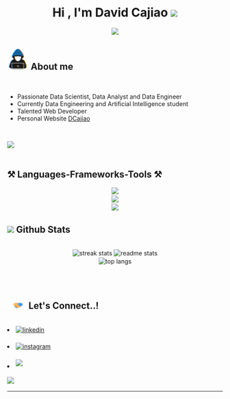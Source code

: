 <h1 align="center"><b>Hi , I'm David Cajiao </b><img src="https://media.giphy.com/media/hvRJCLFzcasrR4ia7z/giphy.gif" width="35"></h1>

<p align="center">
  <a href="https://github.com/DenverCoder1/readme-typing-svg"><img src="https://readme-typing-svg.herokuapp.com?font=Time+New+Roman&color=cyan&size=25&center=true&vCenter=true&width=600&height=100&lines=David+Alejandro+Cajiao+Lazt..&hearts;++;Front-End+and+Back-end+Developer,;Data+Engineering+and+AI+Student,;Data+Analyst,;Data+Scientist,;Python+Dev,;Active+Learner/Researcher,;Love+to+learn+new+stuffs..<3"></a>
</p>

## <picture><img src = "https://github.com/0xAbdulKhalid/0xAbdulKhalid/raw/main/assets/mdImages/about_me.gif" width = 50px></picture> **About me**

<br>

- Passionate Data Scientist, Data Analyst and Data Engineer
- Currently Data Engineering and Artificial Intelligence student
- Talented Web Developer
- Personal Website [DCajiao](https://dcajiao.onrender.com)
<br>

<img src="https://user-images.githubusercontent.com/73097560/115834477-dbab4500-a447-11eb-908a-139a6edaec5c.gif"><br><br>



<h2 align="left">⚒️ Languages-Frameworks-Tools ⚒️</h2>

<div align="center">
    <img src="https://skillicons.dev/icons?i=py,mysql,mongodb,postgres,docker,vscode,git,github,md"/><br>
    <img src="https://skillicons.dev/icons?i=html,css,javascript,nodejs,express,fastapi,flask"/><br>
    <img src="https://skillicons.dev/icons?i=azure,aws,gcp,heroku,cloudflare,bash,postman,vscode"><br> 
</div>



<!--
## <img src="https://media2.giphy.com/media/QssGEmpkyEOhBCb7e1/giphy.gif?cid=ecf05e47a0n3gi1bfqntqmob8g9aid1oyj2wr3ds3mg700bl&rid=giphy.gif" width ="25"><b> Skills</b>

<br>

<p align="center">

- **Languages**:<br><br>
  ![Python](https://img.shields.io/badge/Python%20-%2314354C.svg?color=0904fc&style=for-the-badge&logo=python&logoColor=white)<br>
  ![C](https://img.shields.io/badge/C%20-%232370ED.svg?color=405DE6&style=for-the-badge&logo=c&logoColor=white)<br>
  ![C++](https://img.shields.io/badge/C++%20-%2300599C.svg?color=405DE6&style=for-the-badge&logo=c%2B%2B&logoColor=white)<br>




<br>

- **Front-End Development**:<br><br>
![HTML5](https://img.shields.io/badge/HTML5%20-%23E34F26.svg?style=for-the-badge&logo=html5&logoColor=white)<br>
![CSS3](https://img.shields.io/badge/CSS%20-%231572B6.svg?style=for-the-badge&logo=css3&logoColor=white)<br>
![JavaScript](https://img.shields.io/badge/JavaScript%20-%23F7DF1E.svg?style=for-the-badge&logo=javascript&logoColor=black)<br>

<br>

- **Cloud Hosting**:<br><br>
    ![Github Pages](https://img.shields.io/badge/Render%20Pages-%23327FC7.svg?style=for-the-badge&logo=render&logoColor=white)<br>
    ![Github Pages](https://img.shields.io/badge/GitHub%20Pages-%23327FC7.svg?style=for-the-badge&logo=github&logoColor=white)<br>
<br>

- **Softwares and Tools**:<br><br>
  ![Git](https://img.shields.io/badge/git-%23F05033.svg?style=for-the-badge&logo=git&logoColor=white)<br>
  ![GitHub](https://img.shields.io/badge/github-%23121011.svg?style=for-the-badge&logo=github&logoColor=white)<br>
  ![Google](https://img.shields.io/badge/google-%234285F4.svg?style=for-the-badge&logo=google&logoColor=white)<br>
  ![Visual Studio Code](https://img.shields.io/badge/Visual%20Studio%20Code-0078d7.svg?style=for-the-badge&logo=visual-studio-code&logoColor=white)<br>
  ![Linux](https://img.shields.io/badge/Linux-FCC624?style=for-the-badge&logo=linux&logoColor=black)<br>

<br>

- **Extras**:<br><br>
  ![Terminal](https://img.shields.io/badge/Terminal-%23054020?style=for-the-badge&logo=gnu-bash&logoColor=white)<br>
  ![Markdown](https://img.shields.io/badge/markdown-%23000000.svg?style=for-the-badge&logo=markdown&logoColor=white)<br>

</p>

<br>
<br>
-->



## <img src="https://media.giphy.com/media/iY8CRBdQXODJSCERIr/giphy.gif" width="35"><b> Github Stats </b>

<br>
<div align="center">

<div align="center">
  <img width=390 src="https://streak-stats.demolab.com/?user=DCajiao&count_private=true&theme=react&border_radius=10" alt="streak stats"/>
  <img width=390 src="https://github-readme-stats.vercel.app/api?username=DCajiao&count_private=true&show_icons=true&theme=react&rank_icon=github&border_radius=10&line_height=23" alt="readme stats" />
  <br/>
  <img width=325 align="center" src="https://github-readme-stats.vercel.app/api/top-langs/?username=DCajiao&hide=HTML&langs_count=8&layout=compact&theme=react&border_radius=10&size_weight=0.5&count_weight=0.5&exclude_repo=github-readme-stats&line_height=23" alt="top langs" />
</div>
</div>
<br>



<br>
<br>

## <img src="https://github.com/0xAbdulKhalid/0xAbdulKhalid/raw/main/assets/mdImages/handshake.gif" width="50" alight='left'><b>Let's Connect..!</b>

<br>

<li>
<a href="https://linkedin.com/in/dcajiao" target="_blank">
<img src="https://img.shields.io/badge/linkedin:  dcajiao-%2300acee.svg?color=405DE6&style=for-the-badge&logo=linkedin&logoColor=white" alt=linkedin style="margin-bottom: 5px;"/>
</a>
</li>

<br>

<li>
<a href="https://www.instagram.com/dcajiao_/" target="_blank">
<img src="https://img.shields.io/badge/instagram:  DCajiao-%2300acee.svg?color=e30c7c&style=for-the-badge&logo=instagram&logoColor=white" alt=instagram style="margin-bottom: 5px;"/>
</a>
</li>

<br>

<li>
<a href="mailto:dcajiaolazt@gmail.com" target="_blank">
<img src="https://img.shields.io/badge/gmail:  dcajiao-%23EA4335.svg?color=e34133&style=for-the-badge&logo=gmail&logoColor=white" t=mail style="margin-bottom: 5px;" />
</a>
</li>
	
</ul>
</div>

<br>
<img src="https://user-images.githubusercontent.com/73097560/115834477-dbab4500-a447-11eb-908a-139a6edaec5c.gif">

<!--
<div align='center'>
## <b>السَّلاَمُ عَلَيْكُمْ وَرَحْمَةُ اللهِ وَبَرَكَاتُهُ...✨</b>
</div>
<br>
<br>
<br>
<br>
-->


<!--
<h2 align="center">⚡ Stats ⚡</h2>

<div align="center">
  <img width=390 src="https://streak-stats.demolab.com/?user=DCajiao&count_private=true&theme=react&border_radius=10" alt="streak stats"/>
  <img width=390 src="https://github-readme-stats.vercel.app/api?username=DCajiao&count_private=true&show_icons=true&theme=react&rank_icon=github&border_radius=10" alt="readme stats" />
  <br/>
  <img width=325 align="center" src="https://github-readme-stats.vercel.app/api/top-langs/?username=DCajiao&hide=HTML&langs_count=8&layout=compact&theme=react&border_radius=10&size_weight=0.5&count_weight=0.5&exclude_repo=github-readme-stats" alt="top langs" />
</div>
-->
<hr/>